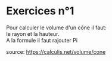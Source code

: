 # Exercices n°1

Pour calculer le volume d'un cône il faut:<br>
le rayon et la hauteur.<br>
A la formule il faut rajouter Pi<br>

source: https://calculis.net/volume/cone